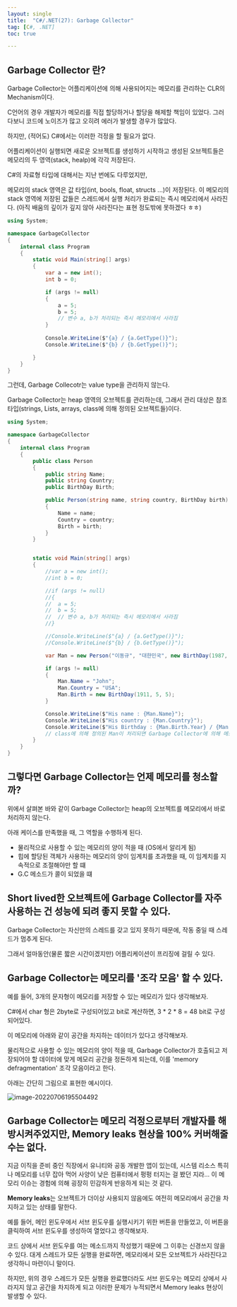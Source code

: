 ```yaml
---
layout: single
title:  "C#/.NET(27): Garbage Collector"
tag: [C#, .NET]
toc: true 

---
```


## Garbage Collector 란?

Garbage Collector는 어플리케이션에 의해 사용되어지는 메모리를 관리하는 CLR의 Mechanism이다.

C언어의 경우 개발자가 메모리를 직접 할당하거나 할당을 해제할 책임이 있었다. 그러다보니 코드에 노이즈가 많고 오히려 에러가 발생할 경우가 많았다.

하지만, (적어도) C#에서는 이러한 걱정을 할 필요가 없다.

어플리케이션이 실행되면 새로운 오브젝트를 생성하기 시작하고 생성된 오브젝트들은 메모리의 두 영역(stack, healp)에 각각 저장된다. 

C#의 자료형 타입에 대해서는 지난 번에도 다루었지만, 

메모리의 stack 영역은 값 타입(int, bools, float, structs ...)이 저장된다. 이 메모리의 stack 영역에 저장된 값들은 스레드에서 실행 처리가 완료되는 즉시 메모리에서 사라진다. (아직 배움의 깊이가 깊지 않아 사라진다는 표현 정도밖에 못하겠다 ㅎㅎ)

```c#
using System;

namespace GarbageCollector
{
	internal class Program
	{
		static void Main(string[] args)
		{
			var a = new int();
			int b = 0;

			if (args != null)
			{
				a = 5;
				b = 5;
				// 변수 a, b가 처리되는 즉시 메모리에서 사라짐
			}
			
			Console.WriteLine($"{a} / {a.GetType()}");
			Console.WriteLine($"{b} / {b.GetType()}");

		}
	}
}
```



그런데, Garbage Collecotr는 value type을 관리하지 않는다.

Garbage Collector는 heap 영역의 오브젝트를 관리하는데, 그래서 관리 대상은 참조 타입(strings, Lists, arrays, class에 의해 정의된 오브젝트들)이다.

```c#
using System;

namespace GarbageCollector
{
	internal class Program
	{
		public class Person
		{
			public string Name;
			public string Country;
			public BirthDay Birth;

			public Person(string name, string country, BirthDay birth)
			{
				Name = name;
				Country = country;
				Birth = birth;
			}
		}


		static void Main(string[] args)
		{
			//var a = new int();
			//int b = 0;

			//if (args != null)
			//{
			//	a = 5;
			//	b = 5;
			//	// 변수 a, b가 처리되는 즉시 메모리에서 사라짐
			//}

			//Console.WriteLine($"{a} / {a.GetType()}");
			//Console.WriteLine($"{b} / {b.GetType()}");

			var Man = new Person("이동규", "대한민국", new BirthDay(1987, 10, 16));

			if (args != null)
			{
				Man.Name = "John";
				Man.Country = "USA";
				Man.Birth = new BirthDay(1911, 5, 5);
			}

			Console.WriteLine($"His name : {Man.Name}");
			Console.WriteLine($"His country : {Man.Country}");
			Console.WriteLine($"His Birthday : {Man.Birth.Year} / {Man.Birth.Month} / {Man.Birth.Day}");
			// class에 의해 정의된 Man이 처리되면 Garbage Collector에 의해 메모리에서 사라짐 
		}
	}
}
```







## 그렇다면 Garbage Collector는 언제 메모리를 청소할까?

위에서 살펴본 바와 같이 Garbage Collector는 heap의 오브젝트를 메모리에서 바로 처리하지 않는다.

아래 케이스를 만족했을 때, 그 역할을 수행하게 된다.

- 물리적으로 사용할 수 있는 메모리의 양이 적을 때 (OS에서 알리게 됨)
- 힙에 할당된 객체가 사용하는 메모리의 양이 임계치를 초과했을 때, 이 임계치를 지속적으로 조절해야만 할 떄
- G.C 메소드가 콜이 되었을 떄







## Short lived한 오브젝트에 Garbage Collector를 자주 사용하는 건 성능에 되려 좋지 못할 수 있다.

Garbage Collector는 자신만의 스레드를 갖고 있지 못하기 때문에, 작동 중일 때 스레드가 멈추게 된다. 

그래서 얼마동안(물론 짧은 시간이겠지만) 어플리케이션이 프리징에 걸릴 수 있다.







## Garbage Collector는 메모리를 '조각 모음' 할 수 있다.

예를 들어, 3개의 문자형이 메모리를 저장할 수 있는 메모리가 있다 생각해보자. 

C#에서 char 형은 2byte로 구성되어있고 bit로 계산하면, 3 * 2 * 8 = 48 bit로 구성되어있다.

이 메모리에 아래와 같이 공간을 차지하는 데이터가 있다고 생각해보자.

물리적으로 사용할 수 있는 메모리의 양이 적을 때, Garbage Collector가 호출되고 저장되어야 할 데이터에 맞게 메모리 공간을 정돈하게 되는데, 이를 'memory defragmentation' 조각 모음이라고 한다.

아래는 간단히 그림으로 표현한 예시이다.

![image-20220706195504492](/assets/img/image-20220706195504492.png)







## Garbage Collector는 메모리 걱정으로부터 개발자를 해방시켜주었지만, Memory leaks 현상을 100% 커버해줄 수는 없다. 

지금 이직을 준비 중인 직장에서 유니티와 공동 개발한 앱이 있는데, 시스템 리소스 특히나 메모리를 너무 잡아 먹어 사양이 낮은 컴퓨터에서 펑펑 터지는 걸 봤던 지라... 이 메모리 이슈는 경험에 의해 굉장히 민감하게 반응하게 되는 것 같다.

**Memory leaks**는 오브젝트가 더이상 사용되지 않음에도 여전히 메모리에서 공간을 차지하고 있는 상태를 말한다.

예를 들어, 메인 윈도우에서 서브 윈도우를 실행시키기 위한 버튼을 만들었고, 이 버튼을 클릭하여 서브 윈도우를 생성하여 열었다고 생각해보자.

코드 상에서 서브 윈도우를 여는 메소드까지 작성했기 때문에 그 이후는 신경쓰지 않을 수 있다. 대게 스레드가 모든 실행을 완료하면, 메모리에서 모든 오브젝트가 사라진다고 생각하니 마련이니 말이다.

하지만, 위의 경우 스레드가 모든 실행을 완료했더라도 서브 윈도우는 메모리 상에서 사라지지 않고 공간을 차지하게 되고 이러한 문제가 누적되면서 Memory leaks 현상이 발생할 수 있다.

